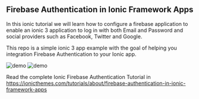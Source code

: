 ## Firebase Authentication in Ionic Framework Apps

In this ionic tutorial we will learn how to configure a firebase application to enable an ionic 3 application to log in with both Email and Password and social providers such as Facebook, Twitter and Google.

This repo is a simple ionic 3 app example with the goal of helping you integration Firebase Authentication to your Ionic app.

![demo](https://s3-us-west-2.amazonaws.com/ionicthemes/tutorials/screenshots/firebase-authentication-in-ionic-framework-apps/firebase-auth-login.png)
![demo](https://s3-us-west-2.amazonaws.com/ionicthemes/tutorials/screenshots/firebase-authentication-in-ionic-framework-apps/firebase-auth-register.png)


Read the complete Ionic Firebase Authentication Tutorial in https://ionicthemes.com/tutorials/about/firebase-authentication-in-ionic-framework-apps
